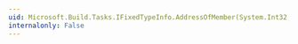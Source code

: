 ```yaml
---
uid: Microsoft.Build.Tasks.IFixedTypeInfo.AddressOfMember(System.Int32,System.Runtime.InteropServices.ComTypes.INVOKEKIND,System.IntPtr@)
internalonly: False
---
```

